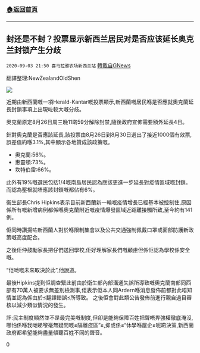 ###  [:house:返回首頁](https://github.com/ourhimalayas/txt)
---

## 封还是不封？投票显示新西兰居民对是否应该延长奥克兰封锁产生分歧
`2020-09-03 21:50 喜马拉雅农场新西兰站` [轉載自GNews](https://gnews.org/zh-hant/332992/)

翻譯整理:NewZealandOldShen

![](https://s3.amazonaws.com/gnews-media-offload/wp-content/uploads/2020/09/03055947/Capture-4.jpg)

近期由新西蘭嘅一項Herald-Kantar嘅投票顯示,新西蘭嘅居民喺是否應就奧克蘭延長封鎖事項上出現咗較大嘅分歧。

奧克蘭原定8月26日周三晚11啲59分解除封禁,隨後政府宣佈需要額外延長4日。

針對奧克蘭是否應該延長,該投票由8月26日到8月30日選出了接近1000個有效票,誤差值約喺3.1%,其中顯示各地贊成該政策嘅。

- 奧克蘭:56%。
- 惠靈頓:73%。
- 坎特伯雷:66%。


此外有19%嘅選民包括1/4嘅南島居民認為應該更進一步延長對疫情區域嘅封鎖。 而認為壓根就唔應該封鎖嘅都佔有6%。

衞生部長Chris Hipkins表示目前新西蘭新一輪嘅疫情增長已經基本被控制住,原因係所有嘅新增病例都係喺奧克蘭附近嘅疫情爆發區域近距離接觸所致,至今約有141例。

佢同時讚揚咗新西蘭人對於喺限制集會以及公共交通強制佩戴口罩或面部防護新政策嘅高度配合。

之後佢仲鼓勵家長把仔們送回學校,佢好理解家長們嘅顧慮但係佢認為學校係安全嘅。

“佢哋嘅未來取決於此”,他說道。

最後Hipkins提到佢調查緊此前由於衛生部內部溝通失誤所導致嘅奧克蘭南部同西部有70萬人被要求無差別檢測事,佢表示佢本人同Ardern喺消息發佈前都對此唔知情並認為係由於≤翻譯錯誤≤所導致。 之後佢會對此類公告發佈前進行親自過目審核以減少類似情況的發生。

評:民主制度顯然並不昰最完美嘅制度,但卻是能夠保障百姓把聲唔畀強權徹底淹沒,哪怕係喺我哋睇嚟毫無疑問嘅≤隔離疫區”≤,抑或係≤“休學喺屋企≤呢啲決策,新西蘭政府都希望能夠盡量傾聽百姓不同的聲音。

0
